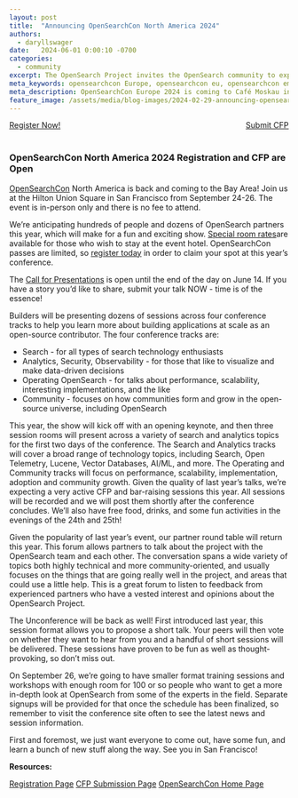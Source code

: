 ```yaml
---
layout: post
title:  "Announcing OpenSearchCon North America 2024"
authors:
  - daryllswager
date:   2024-06-01 0:00:10 -0700
categories:
  - community
excerpt: The OpenSearch Project invites the OpenSearch community to explore the future of search, analytics, and generative AI at the first OpenSearch user conference in Europe. Join us in Berlin on May 6 & 7 and learn how to build powerful applications and get the most out of your OpenSearch deployments.
meta_keywords: opensearchcon Europe, opensearchcon eu, opensearchcon emea, opensearchcon may, opensearchcon call for papers, opensearchcon call for presentations, opensearchcon registration, register for opensearchcon
meta_description: OpenSearchCon Europe 2024 is coming to Café Moskau in Berlin May 6 and 7. Register today to save your seat!
feature_image: /assets/media/blog-images/2024-02-29-announcing-opensearchcon-europe-2024/OSC_Berlin_BlogBanner-01.png
---
```

<div style="width: 100%" style="display block;">
<div class="redesign-button-pair--wrapper" style="display: inline; float: left;">
            <div class="redesign-button--wrapper redesign-button--wrapper__text-only__dark">
                <a href="/events/opensearchcon/2024/north-america/register.html" class="redesign-button--anchor">
                    Register Now!
                </a>
            </div>
</div>

<div class="redesign-button-pair--wrapper" style="display: inline; float: right;">
            <div class="redesign-button--wrapper redesign-button--wrapper__text-only__dark">
                <a href="/events/opensearchcon/2024/north-america/cfp.html" class="redesign-button--anchor">
                    Submit CFP
                </a>
            </div>
</div>
</div>

<br/><br/>

### OpenSearchCon North America 2024 Registration and CFP are Open


[OpenSearchCon](https://opensearch.org/events/opensearchcon/2024/north-america/index.html) North America is back and coming to the Bay Area! Join us at the Hilton Union Square in San Francisco from September 24-26. The event is in-person only and there is no fee to attend.

We’re anticipating hundreds of people and dozens of OpenSearch partners this year, which will make for a fun and exciting show. [Special room rates](https://book.passkey.com/e/50823627)are available for those who wish to stay at the event hotel. OpenSearchCon passes are limited, so [register today](https://opensearchcon2023.splashthat.com/) in order to claim your spot at this year’s conference.

The [Call for Presentations](https://opensearch.org/events/opensearchcon/2024/north-america/cfp.html) is open until the end of the day on June 14. If you have a story you’d like to share, submit your talk NOW - time is of the essence!

Builders will be presenting dozens of sessions across four conference tracks to help you learn more about building applications at scale as an open-source contributor.  The four conference tracks are:

* Search - for all types of search technology enthusiasts
* Analytics, Security, Observability - for those that like to visualize and make data-driven decisions
* Operating OpenSearch - for talks about performance, scalability, interesting implementations, and the like
* Community - focuses on how communities form and grow in the open-source universe, including OpenSearch


This year, the show will kick off with an opening keynote, and then three session rooms will present across a variety of search and analytics topics for the first two days of the conference.  The Search and Analytics tracks will cover a broad range of technology topics, including Search, Open Telemetry, Lucene, Vector Databases, AI/ML, and more. The Operating and Community tracks will focus on performance, scalability, implementation, adoption and community growth. Given the quality of last year’s talks, we’re expecting a very active CFP and bar-raising sessions this year. All sessions will be recorded and we will post them shortly after the conference concludes. We’ll also have free food, drinks, and some fun activities in the evenings of the 24th and 25th!

Given the popularity of last year’s event, our partner round table will return this year. This forum allows partners to talk about the project with the OpenSearch team and each other. The conversation spans a wide variety of topics both highly technical and more community-oriented, and usually focuses on the things that are going really well in the project, and areas that could use a little help.  This is a great forum to listen to feedback from experienced partners who have a vested interest and  opinions about the OpenSearch Project.

The Unconference will be back as well! First introduced last year, this session format allows you to propose a short talk. Your peers will then vote on whether they want to hear from you and a handful of short sessions will be delivered. These sessions have proven to be fun as well as thought-provoking, so don’t miss out.

On September 26, we’re going to have smaller format training sessions and workshops with enough room for 100 or so people who want to get a more in-depth look at OpenSearch from some of the experts in the field.  Separate signups will be provided for that once the schedule has been finalized, so remember to visit the conference site often to see the latest news and session information.

First and foremost, we just want everyone to come out, have some fun, and learn a bunch of new stuff along the way. See you in San Francisco!

**Resources:**

[Registration Page](https://opensearch.org/events/opensearchcon/2024/north-america/register.html)
[CFP Submission Page](https://opensearch.org/events/opensearchcon/2024/north-america/cfp.html)
[OpenSearchCon Home Page](https://opensearch.org/events/opensearchcon/2024/north-america/index.html)
